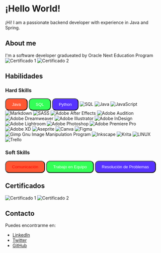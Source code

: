 # ¡Hello World!

¡Hi! I am a passionate backend developer with experience in Java and Spring.

## About me

I'm a software developer gradueated by Oracle Next Education Program
![Certificado 1](ruta/certificado1.png)
![Certificado 2](ruta/certificado2.png)

## Habilidades

### Hard Skills

<button style="border-radius: 12px; padding: 10px 20px; background-color: #FF5733; color: white;">Java</button>
<button style="border-radius: 12px; padding: 10px 20px; background-color: #33FF57; color: white;">SQL</button>
<button style="border-radius: 12px; padding: 10px 20px; background-color: #5733FF; color: white;">Python</button>
![SQL](https://img.shields.io/badge/html5-%23E34F26.svg?style=for-the-badge&logo=html5&logoColor=white) ![Java](https://img.shields.io/badge/java-%23ED8B00.svg?style=for-the-badge&logo=java&logoColor=white) ![JavaScript](https://img.shields.io/badge/javascript-%23323330.svg?style=for-the-badge&logo=javascript&logoColor=%23F7DF1E) ![Markdown](https://img.shields.io/badge/markdown-%23000000.svg?style=for-the-badge&logo=markdown&logoColor=white) ![SASS](https://img.shields.io/badge/SASS-hotpink.svg?style=for-the-badge&logo=SASS&logoColor=white) ![Adobe After Effects](https://img.shields.io/badge/Adobe%20After%20Effects-9999FF.svg?style=for-the-badge&logo=Adobe%20After%20Effects&logoColor=white) ![Adobe Audition](https://img.shields.io/badge/Adobe%20Audition-9999FF.svg?style=for-the-badge&logo=Adobe%20Audition&logoColor=white) ![Adobe Dreamweaver](https://img.shields.io/badge/Adobe%20Dreamweaver-FF61F6.svg?style=for-the-badge&logo=Adobe%20Dreamweaver&logoColor=white) ![Adobe Illustrator](https://img.shields.io/badge/adobeillustrator-%23FF9A00.svg?style=for-the-badge&logo=adobeillustrator&logoColor=white) ![Adobe InDesign](https://img.shields.io/badge/Adobe%20InDesign-49021F?style=for-the-badge&logo=adobeindesign&logoColor=white) ![Adobe Lightroom](https://img.shields.io/badge/Adobe%20Lightroom-31A8FF.svg?style=for-the-badge&logo=Adobe%20Lightroom&logoColor=white) ![Adobe Photoshop](https://img.shields.io/badge/adobephotoshop-%2331A8FF.svg?style=for-the-badge&logo=adobephotoshop&logoColor=white) ![Adobe Premiere Pro](https://img.shields.io/badge/Adobe%20Premiere%20Pro-9999FF.svg?style=for-the-badge&logo=Adobe%20Premiere%20Pro&logoColor=white) ![Adobe XD](https://img.shields.io/badge/Adobe%20XD-470137?style=for-the-badge&logo=Adobe%20XD&logoColor=#FF61F6) ![Aseprite](https://img.shields.io/badge/Aseprite-FFFFFF?style=for-the-badge&logo=Aseprite&logoColor=#7D929E) ![Canva](https://img.shields.io/badge/Canva-%2300C4CC.svg?style=for-the-badge&logo=Canva&logoColor=white) 	![Figma](https://img.shields.io/badge/figma-%23F24E1E.svg?style=for-the-badge&logo=figma&logoColor=white) ![Gimp Gnu Image Manipulation Program](https://img.shields.io/badge/Gimp-657D8B?style=for-the-badge&logo=gimp&logoColor=FFFFFF) ![Inkscape](https://img.shields.io/badge/Inkscape-e0e0e0?style=for-the-badge&logo=inkscape&logoColor=080A13) ![Krita](https://img.shields.io/badge/Krita-203759?style=for-the-badge&logo=krita&logoColor=EEF37B) ![LINUX](https://img.shields.io/badge/Linux-FCC624?style=for-the-badge&logo=linux&logoColor=black) ![Trello](https://img.shields.io/badge/Trello-%23026AA7.svg?style=for-the-badge&logo=Trello&logoColor=white)

### Soft Skills

<button style="border-radius: 12px; padding: 10px 20px; background-color: #FF5733; color: red;">Comunicación</button>
<button style="border-radius: 12px; padding: 10px 20px; background-color: #33FF57; color: white;">Trabajo en Equipo</button>
<button style="border-radius: 12px; padding: 10px 20px; background-color: #5733FF; color: white;">Resolución de Problemas</button>

## Certificados

![Certificado 1](ruta/certificado1.png)
![Certificado 2](ruta/certificado2.png)

## Contacto

Puedes encontrarme en:

- [LinkedIn](https://www.linkedin.com/tu_perfil)
- [Twitter](https://www.twitter.com/tu_perfil)
- [GitHub](https://www.github.com/tu_perfil)
